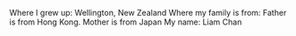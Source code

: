 Where I grew up: Wellington, New Zealand
Where my family is from: Father is from Hong Kong. Mother is from Japan
My name: Liam Chan